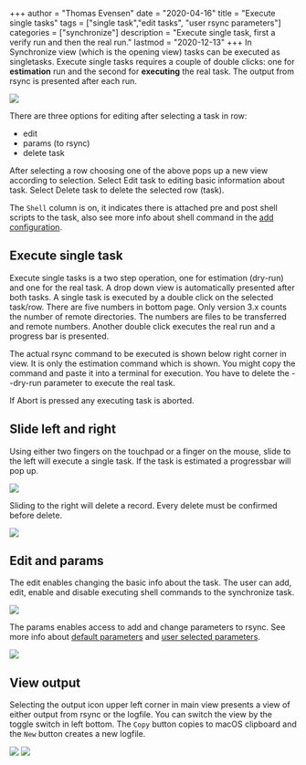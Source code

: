 +++
author = "Thomas Evensen"
date = "2020-04-16"
title =  "Execute single tasks"
tags = ["single task","edit tasks", "user rsync parameters"]
categories = ["synchronize"]
description = "Execute single task, first a verify run and then the real run."
lastmod = "2020-12-13"
+++
In Synchronize view (which is the opening view) tasks can be executed as singletasks. Execute single tasks requires a couple of double clicks: one for **estimation** run and the second for **executing** the real task. The output from rsync is presented after each run.

![](/images/RsyncUI/master/synchronize/synchronize.png)

There are three options for editing after selecting a task in row:
- edit
- params (to rsync)
- delete task

After selecting a row choosing one of the above pops up a new view according to selection. Select Edit task to editing basic information about task. Select Delete task to delete the selected row (task).

The `Shell` column is on, it indicates there is attached pre and post shell scripts to the task, also see more info about shell command in the [add configuration](/post/addconfigurations/).

## Execute single task

Execute single tasks is a two step operation, one for estimation (dry-run) and one for the real task. A drop down view is automatically presented after both tasks. A single task is executed by  a double click on the selected task/row. There are five numbers in bottom page. Only version 3.x counts the number of remote directories. The numbers are files to be transferred and remote numbers. Another double click executes the real run and a progress bar is presented.

The actual rsync command to be executed is shown below right corner in view. It is only the estimation command which is shown. You might copy the command and paste it into a terminal for execution. You have to delete the --dry-run parameter to execute the real task.

If Abort is pressed any executing task is aborted.

## Slide left and right

Using either two fingers on the touchpad or a finger on the mouse, slide to the left will execute a single task. If the task is estimated a progressbar will pop up.

![](/images/RsyncUI/master/singletask/executeleft.png)

Sliding to the right will delete a record. Every delete must be confirmed before delete.

![](/images/RsyncUI/master/singletask/deleteright.png)


## Edit and params

The edit enables changing the basic info about the task. The user can add, edit, enable and disable executing shell commands to the synchronize task.

![](/images/RsyncUI/master/singletask/edit.png)

The params enables access to add and change parameters to rsync. See more info about [default parameters](/post/rsyncparameters) and [user selected parameters](/post/userparameters/).

![](/images/RsyncUI/master/userparameters/userparameters.png)

## View output

Selecting the output icon upper left corner in main view presents a view of either output from rsync or the logfile. You can switch the view by the toggle switch in left bottom. The `Copy` button copies to macOS clipboard and the `New` button creates a new logfile.

![](/images/RsyncUI/master/singletask/rsyncoutput.png)
![](/images/RsyncUI/master/singletask/logfile.png)
